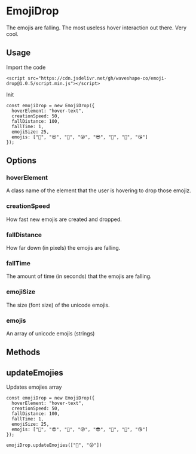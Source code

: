 # EmojiDrop

The emojis are falling. The most useless hover interaction out there. Very cool.

## Usage

Import the code

```
<script src="https://cdn.jsdelivr.net/gh/waveshape-co/emoji-drop@1.0.5/script.min.js"></script>
```

Init

```
const emojiDrop = new EmojiDrop({
  hoverElement: "hover-text",
  creationSpeed: 50,
  fallDistance: 100,
  fallTime: 1,
  emojiSize: 25,
  emojis: ["🤩", "😍", "🤑", "😜", "😎", "🤪", "🥳", "😘"]
});
```

## Options

### hoverElement

A class name of the element that the user is hovering to drop those emojiz.

### creationSpeed

How fast new emojis are created and dropped.

### fallDistance

How far down (in pixels) the emojis are falling.

### fallTime

The amount of time (in seconds) that the emojis are falling.

### emojiSize

The size (font size) of the unicode emojis.

### emojis

An array of unicode emojis (strings)


## Methods

## updateEmojies

Updates emojies array

```
const emojiDrop = new EmojiDrop({
  hoverElement: "hover-text",
  creationSpeed: 50,
  fallDistance: 100,
  fallTime: 1,
  emojiSize: 25,
  emojis: ["🤩", "😍", "🤑", "😜", "😎", "🤪", "🥳", "😘"]
});

emojiDrop.updateEmojies(["🤑", "😜"])

```